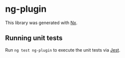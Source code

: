# ng-plugin

This library was generated with [Nx](https://nx.dev).

## Running unit tests

Run `ng test ng-plugin` to execute the unit tests via [Jest](https://jestjs.io).
